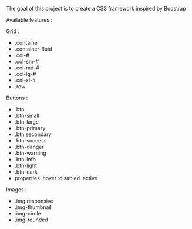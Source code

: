 The goal of this project is to create a CSS framework inspired by Boostrap

Available features :

Grid :
- .container
- .container-fluid
- .col-#
- .col-sm-#
- .col-md-#
- .col-lg-#
- .col-xl-#
- .row

Buttons :
- .btn
- .btn-small
- .btn-large
- .btn-primary
- .btn secondary
- .btn-success
- .btn-danger
- .btn-warning
- .btn-info
- .btn-light
- .btn-dark
- properties :hover :disabled :active

Images :
- .img.responsive
- .img-thumbnail
- .img-circle
- .img-rounded
